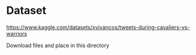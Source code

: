# Dataset
https://www.kaggle.com/datasets/xvivancos/tweets-during-cavaliers-vs-warriors

Download files and place in this directory